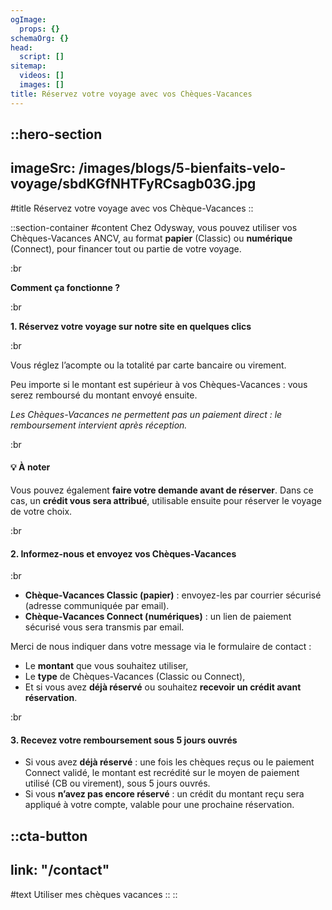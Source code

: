 ```yaml
---
ogImage:
  props: {}
schemaOrg: {}
head:
  script: []
sitemap:
  videos: []
  images: []
title: Réservez votre voyage avec vos Chèques-Vacances
---
```


::hero-section
---
imageSrc: /images/blogs/5-bienfaits-velo-voyage/sbdKGfNHTFyRCsagb03G.jpg
---
#title
Réservez votre voyage avec vos Chèque-Vacances
::

::section-container
#content
Chez Odysway, vous pouvez utiliser vos Chèques-Vacances ANCV, au format **papier** (Classic) ou **numérique** (Connect), pour financer tout ou partie de votre voyage.

:br

**Comment ça fonctionne ?**

:br

**1. Réservez votre voyage sur notre site en quelques clics**

:br

Vous réglez l’acompte ou la totalité par carte bancaire ou virement.

Peu importe si le montant est supérieur à vos Chèques-Vacances : vous serez remboursé du montant envoyé ensuite.

*Les Chèques-Vacances ne permettent pas un paiement direct : le remboursement intervient après réception.*

:br

#### **💡 À noter**

Vous pouvez également **faire votre demande avant de réserver**. Dans ce cas, un **crédit vous sera attribué**, utilisable ensuite pour réserver le voyage de votre choix.

:br

#### **2. Informez-nous et envoyez vos Chèques-Vacances**

:br

- **Chèque-Vacances Classic (papier)** : envoyez-les par courrier sécurisé (adresse communiquée par email).
- **Chèque-Vacances Connect (numériques)** : un lien de paiement sécurisé vous sera transmis par email.

Merci de nous indiquer dans votre message via le formulaire de contact :

- Le **montant** que vous souhaitez utiliser,
- Le **type** de Chèques-Vacances (Classic ou Connect),
- Et si vous avez **déjà réservé** ou souhaitez **recevoir un crédit avant réservation**.

:br

#### **3. Recevez votre remboursement sous 5 jours ouvrés**

- Si vous avez **déjà réservé** : une fois les chèques reçus ou le paiement Connect validé, le montant est recrédité sur le moyen de paiement utilisé (CB ou virement), sous 5 jours ouvrés.
- Si vous **n’avez pas encore réservé** : un crédit du montant reçu sera appliqué à votre compte, valable pour une prochaine réservation.

::cta-button
---
link: "/contact"
---
#text
Utiliser mes chèques vacances
::
::